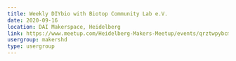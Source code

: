 ```yaml
---
title: Weekly DIYbio with Biotop Community Lab e.V.
date: 2020-09-16
location: DAI Makerspace, Heidelberg
link: https://www.meetup.com/Heidelberg-Makers-Meetup/events/qrztwpybcmbvb/
usergroup: makershd
type: usergroup
---
```


